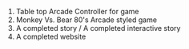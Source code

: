 1. Table top Arcade Controller for game
2. Monkey Vs. Bear 80's Arcade styled game
3. A completed story / A completed interactive story
4. A completed website
